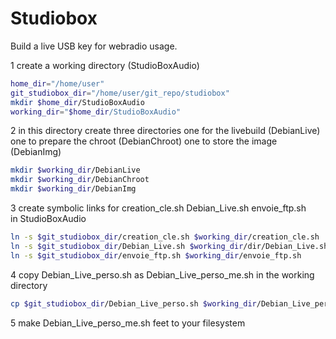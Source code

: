 Studiobox
=========

Build a live USB key for webradio usage.

1 create a working directory (StudioBoxAudio)

```sh
home_dir="/home/user"
git_studiobox_dir="/home/user/git_repo/studiobox"
mkdir $home_dir/StudioBoxAudio
working_dir="$home_dir/StudioBoxAudio"
```

2 in this directory create three directories
  one for the livebuild (DebianLive)
  one to prepare the chroot (DebianChroot)
  one to store the image (DebianImg)

```sh
mkdir $working_dir/DebianLive
mkdir $working_dir/DebianChroot
mkdir $working_dir/DebianImg
```
3 create symbolic links for 
  creation_cle.sh
  Debian_Live.sh
  envoie_ftp.sh  
  in StudioBoxAudio

```sh
ln -s $git_studiobox_dir/creation_cle.sh $working_dir/creation_cle.sh
ln -s $git_studiobox_dir/Debian_Live.sh $working_dir/dir/Debian_Live.sh
ln -s $git_studiobox_dir/envoie_ftp.sh $working_dir/envoie_ftp.sh
```

4 copy Debian_Live_perso.sh as Debian_Live_perso_me.sh in
the working directory

```sh
cp $git_studiobox_dir/Debian_Live_perso.sh $working_dir/Debian_Live_perso_me.sh
```

5 make Debian_Live_perso_me.sh feet to your filesystem
